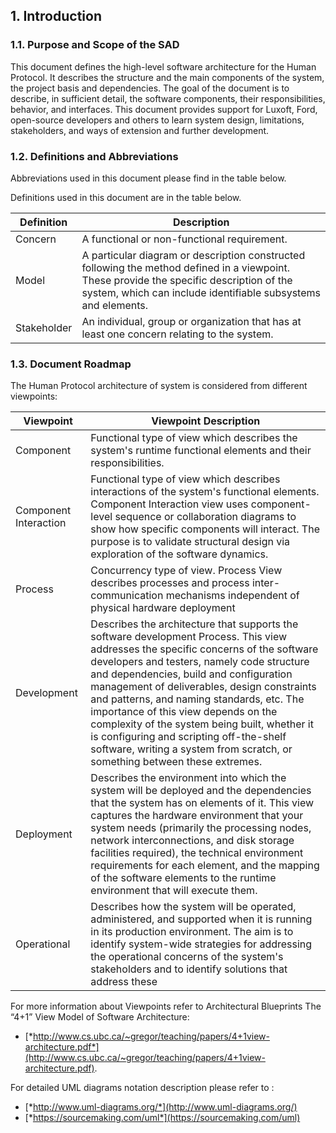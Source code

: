 ## 1. Introduction

### 1.1. Purpose and Scope of the SAD

This document defines the high-level software architecture for the Human Protocol. It describes the structure and the main components of the system, the project basis and dependencies. The goal of the document is to describe, in sufficient detail, the software components, their responsibilities, behavior, and interfaces. This document provides support for Luxoft, Ford, open-source developers and others to learn system design, limitations, stakeholders, and ways of extension and further development.

### 1.2. Definitions and Abbreviations

Abbreviations used in this document please find in the table below.

Definitions used in this document are in the table below.

| **Definition** | **Description**                   |
|----------------|-----------------------------------|
| Concern        | A functional or non-functional requirement. |
| Model          | A particular diagram or description constructed following the method defined in a viewpoint. These provide the specific description of the system, which can include identifiable subsystems and elements. |
| Stakeholder    | An individual, group or organization that has at least one concern relating to the system. |

### 1.3. Document Roadmap

The Human Protocol architecture of system is considered from different viewpoints:

| **Viewpoint**         | **Viewpoint Description** |
|-----------------------|---------------------------|
| Component             | Functional type of view which describes the system's runtime functional elements and their responsibilities. |
| Component Interaction | Functional type of view which describes interactions of the system's functional elements. Component Interaction view uses component-level sequence or collaboration diagrams to show how specific components will interact. The purpose is to validate structural design via exploration of the software dynamics. |
| Process               | Concurrency type of view. Process View describes processes and process inter-communication mechanisms independent of physical hardware deployment |
| Development           | Describes the architecture that supports the software development Process. This view addresses the specific concerns of the software developers and testers, namely code structure and dependencies, build and configuration management of deliverables, design constraints and patterns, and naming standards, etc. The importance of this view depends on the complexity of the system being built, whether it is configuring and scripting off-the-shelf software, writing a system from scratch, or something between these extremes. |
| Deployment            | Describes the environment into which the system will be deployed and the dependencies that the system has on elements of it. This view captures the hardware environment that your system needs (primarily the processing nodes, network interconnections, and disk storage facilities required), the technical environment requirements for each element, and the mapping of the software elements to the runtime environment that will execute them. |
| Operational           | Describes how the system will be operated, administered, and supported when it is running in its production environment. The aim is to identify system-wide strategies for addressing the operational concerns of the system's stakeholders and to identify solutions that address these |

For more information about Viewpoints refer to Architectural Blueprints The “4+1” View Model of Software Architecture:
- [*http://www.cs.ubc.ca/~gregor/teaching/papers/4+1view-architecture.pdf*](http://www.cs.ubc.ca/~gregor/teaching/papers/4+1view-architecture.pdf).

For detailed UML diagrams notation description please refer to :
- [*http://www.uml-diagrams.org/*](http://www.uml-diagrams.org/)
- [*https://sourcemaking.com/uml*](https://sourcemaking.com/uml)
